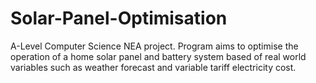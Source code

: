 # Solar-Panel-Optimisation
A-Level Computer Science NEA project. 
Program aims to optimise the operation of a home solar panel and battery system based of real world variables such as weather forecast and variable tariff electricity cost.


